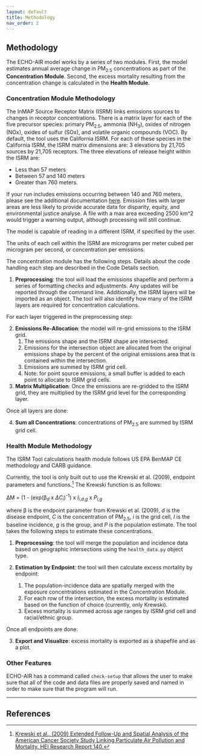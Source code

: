 ```yaml
---
layout: default
title: Methodology
nav_order: 2
---
```


## Methodology ##
The ECHO-AIR model works by a series of two modules. First, the model estimates annual average change in PM<sub>2.5</sub> concentrations as part of the **Concentration Module**. Second, the excess mortality resulting from the concentration change is calculated in the **Health Module**.

### Concentration Module Methodology ###
The InMAP Source Receptor Matrix (ISRM) links emissions sources to changes in receptor concentrations. There is a matrix layer for each of the five precursor species: primary PM<sub>2.5</sub>, ammonia (NH<sub>3</sub>), oxides of nitrogen (NOx), oxides of sulfur (SOx), and volatile organic compounds (VOC). By default, the tool uses the California ISRM. For each of these species in the California ISRM, the ISRM matrix dimensions are: 3 elevations by 21,705 sources by 21,705 receptors. The three elevations of release height within the ISRM are:
* Less than 57 meters
* Between 57 and 140 meters
* Greater than 760 meters.

If your run includes emissions occurring between 140 and 760 meters, please see the additional documentation [here](https://echo-air-model.github.io/docs/other_information/isrm_hole_patch.html). Emission files with larger areas are less likely to provide accurate data for disparity, equity, and environmental justice analyse. A file with a max area exceeding 2500 km^2 would trigger a warning output, although processing will still continue. 

The model is capable of reading in a different ISRM, if specified by the user. 

The units of each cell within the ISRM are micrograms per meter cubed per microgram per second, or concentration per emissions. 

The concentration module has the following steps. Details about the code handling each step are described in the Code Details section.

1. **Preprocessing**: the tool will load the emissions shapefile and perform a series of formatting checks and adjustments. Any updates will be reported through the command line. Additionally, the ISRM layers will be imported as an object. The tool will also identify how many of the ISRM layers are required for concentration calculations.

For each layer triggered in the preprocessing step: 

2. **Emissions Re-Allocation**: the model will re-grid emissions to the ISRM grid.
   1. The emissions shape and the ISRM shape are intersected.
   2. Emissions for the intersection object are allocated from the original emissions shape by the percent of the original emissions area that is contained within the intersection.
   3. Emissions are summed by ISRM grid cell.
   4. Note: for point source emissions, a small buffer is added to each point to allocate to ISRM grid cells.
3. **Matrix Multiplication**: Once the emissions are re-gridded to the ISRM grid, they are multiplied by the ISRM grid level for the corresponding layer. 

Once all layers are done:

4. **Sum all Concentrations**: concentrations of PM<sub>2.5</sub> are summed by ISRM grid cell.

### Health Module Methodology ###
The ISRM Tool calculations health module follows US EPA BenMAP CE methodology and CARB guidance. 

Currently, the tool is only built out to use the Krewski et al. (2009), endpoint parameters and functions.[^1] The Krewski function is as follows:

   ΔM = (1 - (exp(β<sub>*d*</sub> x *ΔC*<sub>*i*</sub>)<sup>-1</sup>) x *I*<sub>*i*,*d*,*g*</sub> x *P*<sub>*i*,*g*</sub>

where β is the endpoint parameter from Krewski et al. (2009), *d* is the disease endpoint, *C* is the concentration of PM<sub>2.5</sub>, *i* is the grid cell, *I* is the baseline incidence, *g* is the group, and *P* is the population estimate. The tool takes the following steps to estimate these concentrations.

1. **Preprocessing**: the tool will merge the population and incidence data based on geographic intersections using the `health_data.py` object type. 

2. **Estimation by Endpoint**: the tool will then calculate excess mortality by endpoint:
   1. The population-incidence data are spatially merged with the exposure concentrations estimated in the Concentration Module.
   2. For each row of the intersection, the excess mortality is estimated based on the function of choice (currently, only Krewski).
   3. Excess mortality is summed across age ranges by ISRM grid cell and racial/ethnic group.

Once all endpoints are done:

3. **Export and Visualize**: excess mortality is exported as a shapefile and as a plot.

### Other Features ###
ECHO-AIR has a command called `check-setup` that allows the user to make sure that all of the code and data files are properly saved and named in order to make sure that the program will run.

----
## References
[^1]: [Krewski et al., (2009) Extended Follow-Up and Spatial Analysis of the American Cancer Society Study Linking Particulate Air Pollution and Mortality. HEI Research Report 140.](https://www.healtheffects.org/publication/extended-follow-and-spatial-analysis-american-cancer-society-study-linking-particulate)
